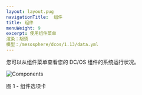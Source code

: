 ```yaml
---
layout: layout.pug
navigationTitle:  组件
title: 组件
menuWeight: 9
excerpt: 使用组件菜单
渲染：胡须
模型：/mesosphere/dcos/1.13/data.yml
---
```


您可以从组件菜单查看您的 DC/OS 组件的系统运行状况。

![Components](/mesosphere/dcos/1.13/img/GUI-Components-Main_View-1_12.png)

图 1 - 组件选项卡
